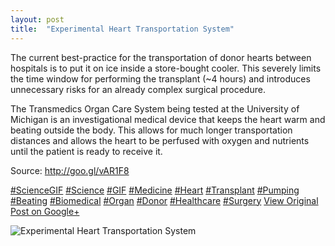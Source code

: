 ```yaml
---
layout: post
title:  "Experimental Heart Transportation System"
---
```


The current best-practice for the transportation of donor hearts between hospitals is to put it on ice inside a store-bought cooler. This severely limits the time window for performing the transplant (~4 hours) and introduces unnecessary risks for an already complex surgical procedure.   
  
The Transmedics Organ Care System being tested at the University of Michigan is an investigational medical device that keeps the heart warm and beating outside the body. This allows for much longer transportation distances and allows the heart to be perfused with oxygen and nutrients until the patient is ready to receive it.   
  
Source: <http://goo.gl/vAR1F8>  
  
[#ScienceGIF](https://plus.google.com/s/%23ScienceGIF/posts) [#Science](https://plus.google.com/s/%23Science/posts) [#GIF](https://plus.google.com/s/%23GIF/posts) [#Medicine](https://plus.google.com/s/%23Medicine/posts) [#Heart](https://plus.google.com/s/%23Heart/posts) [#Transplant](https://plus.google.com/s/%23Transplant/posts) [#Pumping](https://plus.google.com/s/%23Pumping/posts) [#Beating](https://plus.google.com/s/%23Beating/posts) [#Biomedical](https://plus.google.com/s/%23Biomedical/posts) [#Organ](https://plus.google.com/s/%23Organ/posts) [#Donor](https://plus.google.com/s/%23Donor/posts) [#Healthcare](https://plus.google.com/s/%23Healthcare/posts) [#Surgery](https://plus.google.com/s/%23Surgery/posts)
[View Original Post on Google+](https://plus.google.com/+ColinSullender/posts/7B5UzdYvCfA)

![Experimental Heart Transportation System](/assets/img/2016-04-07-Experimental-Heart-Transportation-System.gif)

